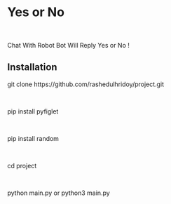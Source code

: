 <h1> Yes or No </h1>
<br>
<p> Chat With Robot Bot Will Reply Yes or No !</p>

<h2> Installation </h2>
<p> git clone https://github.com/rashedulhridoy/project.git </p><br>
<p> pip install pyfiglet </p><br>
<p> pip install random </p><br>
<p> cd project </p><br>
<p> python main.py or python3 main.py </p>
